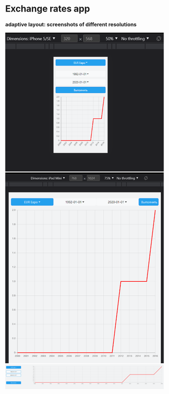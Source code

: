 # Exchange rates app

### adaptive layout: screenshots of different resolutions


![](320X568.png)
![](768X1024.png)
![](Desctop.png)